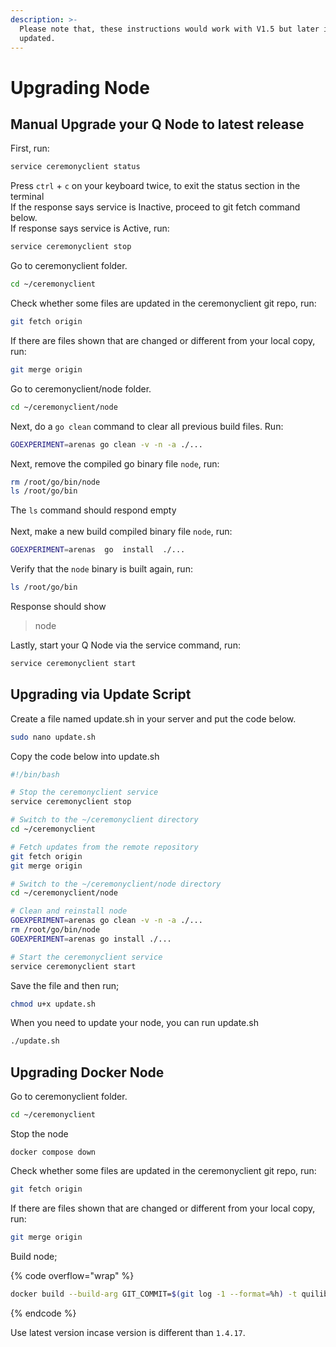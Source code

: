 ```yaml
---
description: >-
  Please note that, these instructions would work with V1.5 but later it will be
  updated.
---
```


# Upgrading Node

## Manual Upgrade your Q Node to latest release

First, run:

```bash
service ceremonyclient status
```

Press `ctrl` + `c` on your keyboard twice, to exit the status section in the terminal\
If the response says service is Inactive, proceed to git fetch command below.\
If response says service is Active, run:

```bash
service ceremonyclient stop
```

Go to ceremonyclient folder.

```bash
cd ~/ceremonyclient
```

Check whether some files are updated in the ceremonyclient git repo, run:

```bash
git fetch origin
```

If there are files shown that are changed or different from your local copy, run:

```bash
git merge origin
```

Go to ceremonyclient/node folder.

```bash
cd ~/ceremonyclient/node
```

Next, do a `go clean` command to clear all previous build files. Run:

```bash
GOEXPERIMENT=arenas go clean -v -n -a ./...
```

Next, remove the compiled go binary file `node`, run:

```bash
rm /root/go/bin/node
ls /root/go/bin
```

The `ls` command should respond empty\
\
Next, make a new build compiled binary file `node`, run:

```bash
GOEXPERIMENT=arenas  go  install  ./...
```

Verify that the `node` binary is built again, run:

```bash
ls /root/go/bin
```

Response should show

> node

Lastly, start your Q Node via the service command, run:

```bash
service ceremonyclient start
```

## Upgrading via Update Script

Create a file named update.sh in your server and put the code below.

```bash
sudo nano update.sh
```

Copy the code below into update.sh

```bash
#!/bin/bash

# Stop the ceremonyclient service
service ceremonyclient stop

# Switch to the ~/ceremonyclient directory
cd ~/ceremonyclient

# Fetch updates from the remote repository
git fetch origin
git merge origin

# Switch to the ~/ceremonyclient/node directory
cd ~/ceremonyclient/node

# Clean and reinstall node
GOEXPERIMENT=arenas go clean -v -n -a ./...
rm /root/go/bin/node
GOEXPERIMENT=arenas go install ./...

# Start the ceremonyclient service
service ceremonyclient start
```

Save the file and then run;

```bash
chmod u+x update.sh
```

When you need to update your node, you can run update.sh

```bash
./update.sh
```

## Upgrading Docker Node

Go to ceremonyclient folder.

```bash
cd ~/ceremonyclient
```

Stop the node

```
docker compose down
```

Check whether some files are updated in the ceremonyclient git repo, run:

```bash
git fetch origin
```

If there are files shown that are changed or different from your local copy, run:

```bash
git merge origin
```

Build node;

{% code overflow="wrap" %}
```bash
docker build --build-arg GIT_COMMIT=$(git log -1 --format=%h) -t quilibrium -t quilibrium:1.4.17 .
```
{% endcode %}

Use latest version incase version is different than `1.4.17`.
